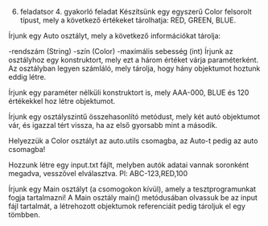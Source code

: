 6. feladatsor 4. gyakorló feladat
   Készítsünk egy egyszerű Color felsorolt típust, mely a következő értékeket tárolhatja: RED, GREEN, BLUE.

Írjunk egy Auto osztályt, mely a következő információkat tárolja:

-rendszám (String)
-szín (Color)
-maximális sebesség (int)
Írjunk az osztályhoz egy konstruktort, mely ezt a három értéket várja paraméterként. Az osztályban legyen számláló, mely tárolja, hogy hány objektumot hoztunk eddig létre.

Írjunk egy paraméter nélküli konstruktort is, mely AAA-000, BLUE és 120 értékekkel hoz létre objektumot.

Írjunk egy osztályszintű összehasonlító metódust, mely két autó objektumot vár, és igazzal tért vissza, ha az első gyorsabb mint a második.

Helyezzük a Color osztályt az auto.utils csomagba, az Auto-t pedig az auto csomagba!

Hozzunk létre egy input.txt fájlt, melyben autók adatai vannak soronként megadva, vesszővel elválasztva. Pl: ABC-123,RED,100

Írjunk egy Main osztályt (a csomogokon kívül), amely a tesztprogramunkat fogja tartalmazni! A Main osztály main() metódusában olvassuk be az input fájl tartalmát, a létrehozott objektumok referenciáit pedig tároljuk el egy tömbben.
